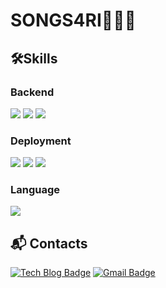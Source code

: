 # SONGS4RI🙈🙉🙊



## 🛠️Skills
### Backend
<img src="https://img.shields.io/badge/spring-6DB33F?style=for-the-badge&logo=spring&logoColor=white"></a>
<img src="https://img.shields.io/badge/spring_boot-6DB33F?style=for-the-badge&logo=springboot&logoColor=white"></a>
<img src="https://img.shields.io/badge/mysql-4479A1?style=for-the-badge&logo=mysql&logoColor=white"></a>

### Deployment
<img src="https://img.shields.io/badge/DOCKER-007396?style=for-the-badge&logo=DOCKER&logoColor=white"></a>
<img src="https://img.shields.io/badge/Apache%20Kafka-231F20.svg?style=for-the-badge&logo=Apache-Kafka&logoColor=white"></a>
<img src="https://img.shields.io/badge/amazon_aws-232F3E?style=for-the-badge&logo=amazonaws&logoColor=white"></a>

### Language
<img src="https://img.shields.io/badge/JAVA-007396?style=for-the-badge&logo=java&logoColor=white"></a>

## :mailbox_with_mail: Contacts
[![Tech Blog Badge](http://img.shields.io/badge/-Tech%20blog-black?style=flat-square&logo=vercel)](https://songs4ri.oopy.io/)
[![Gmail Badge](https://img.shields.io/badge/Gmail-d14836?style=flat-square&logo=Gmail&logoColor=white&link=mailto:kimsh1691@gmail.com)](mailto:aoleejohn@gmail.com)
